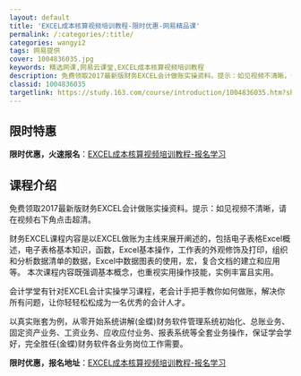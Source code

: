 ```yaml
---
layout: default
title: 'EXCEL成本核算视频培训教程-限时优惠-网易精品课'
permalink: /:categories/:title/
categories: wangyi2
tags: 网易提供
cover: 1004836035.jpg
keywords: 精选网课,网易云课堂,EXCEL成本核算视频培训教程
description: 免费领取2017最新版财务EXCEL会计做账实操资料。提示：如见视频不清晰，请在视频右下角点击超清。财务EXCEL课程内
classid: 1004836035
targetlink: https://study.163.com/course/introduction/1004836035.htm?share=1&shareId=1025206652&utm_campaign=share&utm_medium=iphoneShare&utm_source=&utm_u=1025206652
---
```


## 限时特惠

**限时优惠，火速报名**：[EXCEL成本核算视频培训教程-报名学习](https://study.163.com/course/introduction/1004836035.htm?share=1&shareId=1025206652&utm_campaign=share&utm_medium=iphoneShare&utm_source=&utm_u=1025206652)

## 课程介绍

免费领取2017最新版财务EXCEL会计做账实操资料。提示：如见视频不清晰，请在视频右下角点击超清。

  财务EXCEL课程内容是以EXCEL做账为主线来展开阐述的，包括电子表格Excel概述，电子表格基本知识，函数，Excel基本操作，工作表的外观修饰及打印，组织和分析数据清单的数据，Excel中数据图表的使用，宏，复合文档的建立和应用等。 本次课程内容既强调基本概念，也重视实用操作技能，实例丰富且实用。

   会计学堂有针对EXCEL会计实操学习课程，老会计手把手教你如何做账，解决你所有问题，让你轻轻松松成为一名优秀的会计人才。

   以真实账套为例，从零开始系统讲解(金蝶)财务软件管理系统初始化、总账业务、固定资产业务、工资业务、应收应付业务、报表系统等全套业务操作，保证学会学好，完全胜任(金蝶)财务软件各业务岗位工作需要。

**限时优惠，报名地址**：[EXCEL成本核算视频培训教程-报名学习](https://study.163.com/course/introduction/1004836035.htm?share=1&shareId=1025206652&utm_campaign=share&utm_medium=iphoneShare&utm_source=&utm_u=1025206652)

